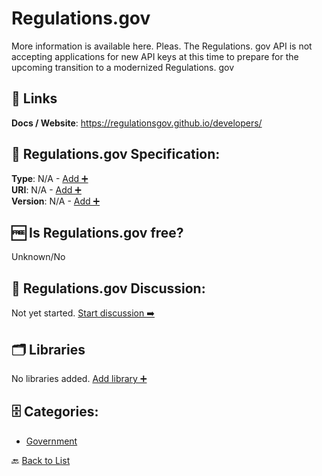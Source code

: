 # Regulations.gov

More information is available here. Pleas. The Regulations. gov API is not accepting applications for new API keys at this time to prepare for the upcoming transition to a modernized Regulations. gov

##  🔗 Links
**Docs / Website**: https://regulationsgov.github.io/developers/

## 🧬 Regulations.gov Specification:
**Type**: N/A - [Add ➕](https://github.com/apis-list/apis-list/edit/main/apis/regulations-gov/regulations-gov.yaml)  
**URI**: N/A - [Add ➕](https://github.com/apis-list/apis-list/edit/main/apis/regulations-gov/regulations-gov.yaml)  
**Version**: N/A - [Add ➕](https://github.com/apis-list/apis-list/edit/main/apis/regulations-gov/regulations-gov.yaml)

## 🆓 Is Regulations.gov free?
 Unknown/No 

## 💬 Regulations.gov Discussion:
Not yet started. [Start discussion ➡️](https://github.com/apis-list/apis-list/discussions/new)

## 🗂️ Libraries

No libraries added. [Add library ➕](https://github.com/apis-list/apis-list/edit/main/apis/regulations-gov/regulations-gov.yaml)    


## 🗄️ Categories:
- [Government](https://github.com/apis-list/apis-list#government-)

🔙  [Back to List](https://github.com/apis-list/apis-list)
